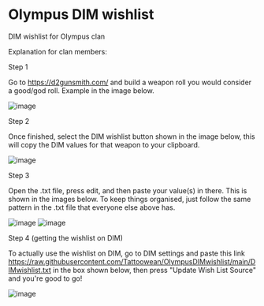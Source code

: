 # Olympus DIM wishlist

DIM wishlist for Olympus clan

Explanation for clan members: 

Step 1 

Go to https://d2gunsmith.com/ and build a weapon roll you would consider a good/god roll. Example in the image below.

![image](https://user-images.githubusercontent.com/49022127/147834088-ecf5731c-d5ef-4a10-a0d8-b6581886e8b3.png)

Step 2

Once finished, select the DIM wishlist button shown in the image below, this will copy the DIM values for that weapon to your clipboard.

![image](https://user-images.githubusercontent.com/49022127/147825892-f0f80bb7-8bdb-4039-8d89-beb5a6d8cdd0.png)

Step 3

Open the .txt file, press edit, and then paste your value(s) in there. This is shown in the images below. To keep things organised, just follow the same pattern in the .txt file that everyone else above has. 

![image](https://user-images.githubusercontent.com/49022127/147834257-a6113cbd-3362-487f-927a-85bec1f34acd.png)
![image](https://user-images.githubusercontent.com/49022127/147834263-ef1e03f8-d30a-4f2b-b630-ad6e92930d3a.png)

Step 4 (getting the wishlist on DIM)

To actually use the wishlist on DIM, go to DIM settings and paste this link https://raw.githubusercontent.com/Tattoowean/OlympusDIMwishlist/main/DIMwishlist.txt in the box shown below, then press "Update Wish List Source" and you're good to go!

![image](https://user-images.githubusercontent.com/49022127/147834236-e8291593-6b00-4e3d-bfb7-cf828e177ba8.png)
